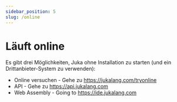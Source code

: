 ```yaml
---
sidebar_position: 5
slug: /online
---
```


# Läuft online

Es gibt drei Möglichkeiten, Juka ohne Installation zu starten (und ein Drittanbieter-System zu verwenden):

- Online versuchen - Gehe zu https://jukalang.com/tryonline
- API - Gehe zu https://api.jukalang.com
- Web Assembly - Going to https://ide.jukalang.com
